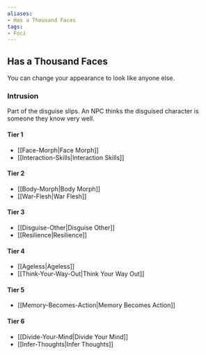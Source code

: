 ```yaml
---
aliases:
- Has a Thousand Faces
tags:
- Foci
---
```


  
## Has a Thousand Faces  
You can change your appearance to look like anyone else.  
 ### Intrusion  
Part of the disguise slips. An NPC thinks the disguised character is someone they know very well.   
#### Tier 1    
* [[Face-Morph|Face Morph]]  
* [[Interaction-Skills|Interaction Skills]]  
#### Tier 2    
* [[Body-Morph|Body Morph]]  
* [[War-Flesh|War Flesh]]  
#### Tier 3    
  - [[Disguise-Other|Disguise Other]]  
  - [[Resilience|Resilience]]  
#### Tier 4    
* [[Ageless|Ageless]]  
* [[Think-Your-Way-Out|Think Your Way Out]]  
#### Tier 5    
* [[Memory-Becomes-Action|Memory Becomes Action]]  
#### Tier 6    
  - [[Divide-Your-Mind|Divide Your Mind]]  
  - [[Infer-Thoughts|Infer Thoughts]]